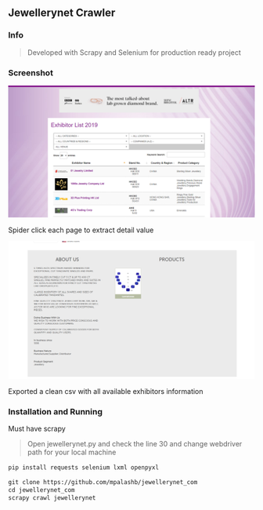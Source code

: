 ## Jewellerynet Crawler

### Info

> Developed with Scrapy and Selenium for production ready project

### Screenshot

![list](screenshot/jewellerynet_com_list.png)

Spider click each page to extract detail value

![list](screenshot/jewellerynet_com_detail.png)

Exported a clean csv with all available exhibitors information

### Installation and Running

Must have scrapy

> Open jewellerynet.py and check the line 30 and change webdriver path for your local machine

```
pip install requests selenium lxml openpyxl
```

```
git clone https://github.com/mpalashb/jewellerynet_com
cd jewellerynet_com
scrapy crawl jewellerynet
```
